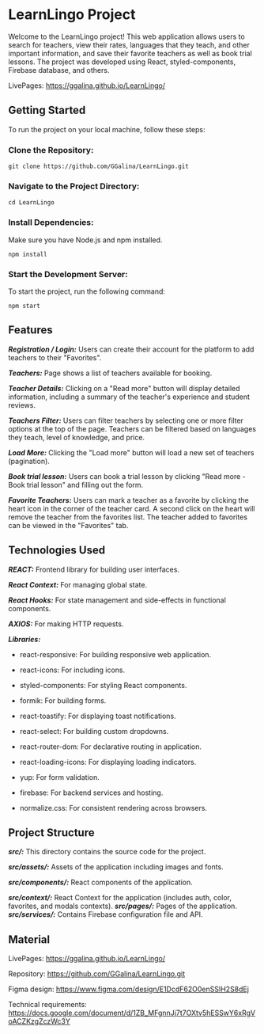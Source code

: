 # LearnLingo Project

Welcome to the LearnLingo project! This web application allows users to search for teachers, view their rates, languages that they teach, and other important information, and save their favorite teachers as well as book trial lessons. The project was developed using React, styled-components, Firebase database, and others.

LivePages: https://ggalina.github.io/LearnLingo/


## Getting Started

To run the project on your local machine, follow these steps:

### Clone the Repository:

```shell
git clone https://github.com/GGalina/LearnLingo.git
```

### Navigate to the Project Directory:

```shell
cd LearnLingo
```

### Install Dependencies: 
Make sure you have Node.js and npm installed.

```shell 
npm install
```

### Start the Development Server: 
To start the project, run the following command:

```shell 
npm start
```


## Features

***Registration / Login:*** Users can create their account for the platform to add teachers to their "Favorites".

***Teachers:*** Page shows a list of teachers available for booking.

***Teacher Details:*** Clicking on a "Read more" button will display detailed information, including a summary of the teacher's experience and student reviews.

***Teachers Filter:*** Users can filter teachers by selecting one or more filter options at the top of the page. Teachers can be filtered based on languages they teach, level of knowledge, and price.

***Load More:*** Clicking the "Load more" button will load a new set of teachers (pagination).

***Book trial lesson:*** Users can book a trial lesson by clicking "Read more - Book trial lesson" and filling out the form.

***Favorite Teachers:*** Users can mark a teacher as a favorite by clicking the heart icon in the corner of the teacher card. A second click on the heart will remove the teacher from the favorites list. The teacher added to favorites can be viewed in the "Favorites" tab.


## Technologies Used

***REACT:*** Frontend library for building user interfaces.

***React Context:*** For managing global state.

***React Hooks:*** For state management and side-effects in functional components.

***AXIOS:*** For making HTTP requests.

***Libraries:***

* react-responsive: For building responsive web application.

* react-icons: For including icons.

* styled-components: For styling React components.

* formik: For building forms.

* react-toastify: For displaying toast notifications.

* react-select: For building custom dropdowns.

* react-router-dom: For declarative routing in application.

* react-loading-icons: For displaying loading indicators.

* yup: For form validation.

* firebase: For backend services and hosting.

* normalize.css: For consistent rendering across browsers.


## Project Structure

***src/:*** This directory contains the source code for the project.

***src/assets/:*** Assets of the application including images and fonts.

***src/components/:*** React components of the application.

***src/context/:*** React Context for the application (includes auth, color, favorites, and modals contexts).
***src/pages/:*** Pages of the application.
***src/services/:*** Contains Firebase configuration file and API.


## Material

LivePages: https://ggalina.github.io/LearnLingo/

Repository: https://github.com/GGalina/LearnLingo.git

Figma design: https://www.figma.com/design/E1DcdF62O0enSSIH2S8dEj

Technical requirements: https://docs.google.com/document/d/1ZB_MFgnnJj7t7OXtv5hESSwY6xRgVoACZKzgZczWc3Y 
